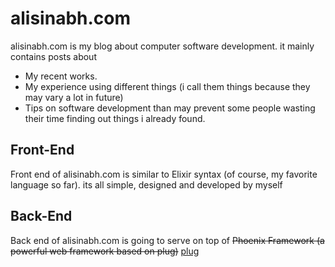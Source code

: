 # alisinabh.com
alisinabh.com is my blog about computer software development.
it mainly contains posts about

- My recent works.
- My experience using different things (i call them things because they may vary a lot in future)
- Tips on software development than may prevent some people wasting their time finding out things i already found.

## Front-End
Front end of alisinabh.com is similar to Elixir syntax (of course, my favorite language so far). its all simple, designed and developed by myself

## Back-End
Back end of alisinabh.com is going to serve on top of ~~Phoenix Framework (a powerful web framework based on plug)~~ [plug](https://hex.pm/packages/plug)
